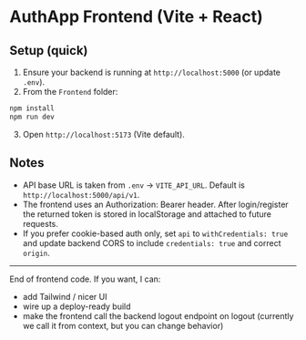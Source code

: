 # AuthApp Frontend (Vite + React)

## Setup (quick)

1. Ensure your backend is running at `http://localhost:5000` (or update `.env`).
2. From the `Frontend` folder:

```bash
npm install
npm run dev
```

3. Open `http://localhost:5173` (Vite default).

## Notes

- API base URL is taken from `.env` -> `VITE_API_URL`. Default is `http://localhost:5000/api/v1`.
- The frontend uses an Authorization: Bearer <token> header. After login/register the returned token is stored in localStorage and attached to future requests.
- If you prefer cookie-based auth only, set `api` to `withCredentials: true` and update backend CORS to include `credentials: true` and correct `origin`.

---

End of frontend code. If you want, I can:

- add Tailwind / nicer UI
- wire up a deploy-ready build
- make the frontend call the backend logout endpoint on logout (currently we call it from context, but you can change behavior)
